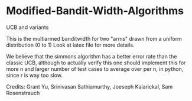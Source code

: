 # Modified-Bandit-Width-Algorithms
UCB and variants

This is the multiarmed banditwidth for two "arms" drawn from a uniform distribution (0 to 1) Look at latex file for more details.

We believe that the simmons algorithm has a better error rate than the classic UCB, although to actually verify this one should implement this for more n and larger number of test cases to average over per n, in python, since r is way too slow.

Credits: Grant Yu, Srinivasan Sathiamurthy, Joeseph Kalarickal, Sam Rosenstrauch
